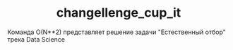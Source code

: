 <h1 align="center"> changellenge_cup_it </h1>

Команда O(N**2) представляет решение задачи "Естественный отбор" трека Data Science  
